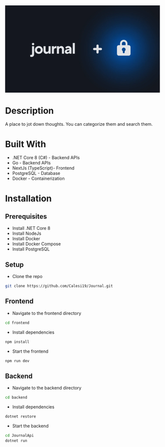![Journal App Banner](/docs/banner.webp)

# Description

A place to jot down thoughts. You can categorize them and search them.

# Built With

- .NET Core 8 (C#) - Backend APIs
- Go - Backend APIs
- NextJs (TypeScript)- Frontend
- PostgreSQL - Database
- Docker - Containerization

# Installation

## Prerequisites

- Install .NET Core 8
- Install NodeJs
- Install Docker
- Install Docker Compose
- Install PostgreSQL

## Setup

- Clone the repo

```sh
git clone https://github.com/Calesi19/Journal.git
```

## Frontend

- Navigate to the frontend directory

```sh
cd frontend
```

- Install dependencies

```sh
npm install
```

- Start the frontend

```sh
npm run dev
```

## Backend

- Navigate to the backend directory

```sh
cd backend
```

- Install dependencies

```sh
dotnet restore
```

- Start the backend

```sh
cd JournalApi
dotnet run
```
